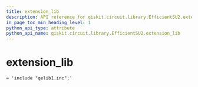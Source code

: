 ```yaml
---
title: extension_lib
description: API reference for qiskit.circuit.library.EfficientSU2.extension_lib
in_page_toc_min_heading_level: 1
python_api_type: attribute
python_api_name: qiskit.circuit.library.EfficientSU2.extension_lib
---
```


# extension\_lib

<span id="qiskit.circuit.library.EfficientSU2.extension_lib" />

`= 'include "qelib1.inc";'`

